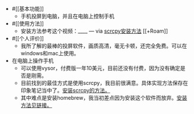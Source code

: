 - #[[基本功能]]
    - 手机投屏到电脑，并且在电脑上控制手机
- #[[使用方法]]
    - 安装方法参考这个视频：____ — via [scrcpy安装方法](https://mp.weixin.qq.com/s?__biz=MzU1NDgyNDQ1Ng==&mid=2247495397&idx=3&sn=4eedfeaad8afb0749ebe86f5b86c7609&chksm=fbdf0882cca8819408cb6774619bc9a2364474b5ce8423cf1111089c7614dc2ded0449353eea) [[+Roam]]
- #[[个人评价]]
    - 我所了解的最棒的投屏软件，画质高清，毫无卡顿，还完全免费。可以在windows和mac上使用。
- 在电脑上操作手机
    - 可以使用vysor，付费版一年10美元，目前还没有付费，因为没有确定是否是刚需。
    - 目前找到的最佳方式是使用scrcpy，我目前很满意。具体实现方法保存在印象笔记当中了。[安装scrcpy的方法。](https://app.yinxiang.com/shard/s63/nl/13797828/2b04f36c-352a-475a-8366-e0abada15e96/)
    - 其中难点是安装homebrew，我当初差点因为安装这个软件而放弃。[安装方法见链接。](https://app.yinxiang.com/shard/s63/nl/13797828/a6e548b3-5f83-4a2a-8598-90de6637b640/)
